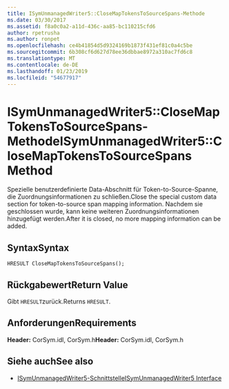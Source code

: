 ```yaml
---
title: ISymUnmanagedWriter5::CloseMapTokensToSourceSpans-Methode
ms.date: 03/30/2017
ms.assetid: f8a0c0a2-a11d-436c-aa85-bc110215cfd6
author: rpetrusha
ms.author: ronpet
ms.openlocfilehash: ce4b41854d5d9324169b1873f431ef81c0a4c5be
ms.sourcegitcommit: 6b308cf6d627d78ee36dbbae8972a310ac7fd6c8
ms.translationtype: MT
ms.contentlocale: de-DE
ms.lasthandoff: 01/23/2019
ms.locfileid: "54677917"
---
```

# <a name="isymunmanagedwriter5closemaptokenstosourcespans-method"></a><span data-ttu-id="5c7a4-102">ISymUnmanagedWriter5::CloseMapTokensToSourceSpans-Methode</span><span class="sxs-lookup"><span data-stu-id="5c7a4-102">ISymUnmanagedWriter5::CloseMapTokensToSourceSpans Method</span></span>
<span data-ttu-id="5c7a4-103">Spezielle benutzerdefinierte Data-Abschnitt für Token-to-Source-Spanne, die Zuordnungsinformationen zu schließen.</span><span class="sxs-lookup"><span data-stu-id="5c7a4-103">Close the special custom data section for token-to-source span mapping information.</span></span> <span data-ttu-id="5c7a4-104">Nachdem sie geschlossen wurde, kann keine weiteren Zuordnungsinformationen hinzugefügt werden.</span><span class="sxs-lookup"><span data-stu-id="5c7a4-104">After it is closed, no more mapping information can be added.</span></span>  
  
## <a name="syntax"></a><span data-ttu-id="5c7a4-105">Syntax</span><span class="sxs-lookup"><span data-stu-id="5c7a4-105">Syntax</span></span>  
  
```idl  
HRESULT CloseMapTokensToSourceSpans();  
```  
  
## <a name="return-value"></a><span data-ttu-id="5c7a4-106">Rückgabewert</span><span class="sxs-lookup"><span data-stu-id="5c7a4-106">Return Value</span></span>  
 <span data-ttu-id="5c7a4-107">Gibt `HRESULT`zurück.</span><span class="sxs-lookup"><span data-stu-id="5c7a4-107">Returns `HRESULT`.</span></span>  
  
## <a name="requirements"></a><span data-ttu-id="5c7a4-108">Anforderungen</span><span class="sxs-lookup"><span data-stu-id="5c7a4-108">Requirements</span></span>  
 <span data-ttu-id="5c7a4-109">**Header:** CorSym.idl, CorSym.h</span><span class="sxs-lookup"><span data-stu-id="5c7a4-109">**Header:** CorSym.idl, CorSym.h</span></span>  
  
## <a name="see-also"></a><span data-ttu-id="5c7a4-110">Siehe auch</span><span class="sxs-lookup"><span data-stu-id="5c7a4-110">See also</span></span>
- [<span data-ttu-id="5c7a4-111">ISymUnmanagedWriter5-Schnittstelle</span><span class="sxs-lookup"><span data-stu-id="5c7a4-111">ISymUnmanagedWriter5 Interface</span></span>](../../../../docs/framework/unmanaged-api/diagnostics/isymunmanagedwriter5-interface.md)
